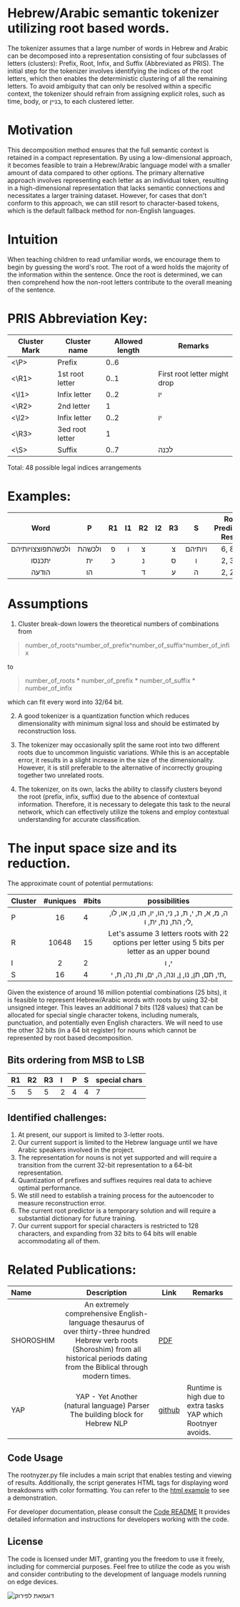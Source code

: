 # Hebrew/Arabic semantic tokenizer utilizing root based words.
The tokenizer assumes that a large number of words in Hebrew and Arabic can be decomposed into a representation consisting of four subclasses of letters (clusters): Prefix, Root, Infix, and Suffix (Abbreviated as PRIS).
The initial step for the tokenizer involves identifying the indices of the root letters, which then enables the deterministic clustering of all the remaining letters. To avoid ambiguity that can only be resolved within a specific context, the tokenizer should refrain from assigning explicit roles, such as time, body, or בניין, to each clustered letter.



# Motivation

This decomposition method ensures that the full semantic context is retained in a compact representation. By using a low-dimensional approach, it becomes feasible to train a Hebrew/Arabic language model with a smaller amount of data compared to other options. The primary alternative approach involves representing each letter as an individual token, resulting in a high-dimensional representation that lacks semantic connections and necessitates a larger training dataset. However, for cases that don't conform to this approach, we can still resort to character-based tokens, which is the default fallback method for non-English languages.

# Intuition
When teaching children to read unfamiliar words, we encourage them to begin by guessing the word's root. The root of a word holds the majority of the information within the sentence. Once the root is determined, we can then comprehend how the non-root letters contribute to the overall meaning of the sentence.



# PRIS Abbreviation Key: 
|  Cluster Mark  |  Cluster name        |  Allowed length  | Remarks  |
|  ------------  |  ------------        |  --------------- | ---------|
| <\P>           | Prefix               |   0..6           |          |
| <\R1>          | 1st root letter      |   0..1           | First root letter might drop |
| <\I1>          | Infix letter         |   0..2           |     יו    |
| <\R2>          | 2nd letter           |   1              |           |
| <\I2>          | Infix letter         |   0..2           |   יו      |
| <\R3>          | 3ed root letter      |   1              |           |
| <\S>           | Suffix               |   0..7           | לכנה      |


Total: 48 possible legal indices arrangements


# Examples:

| Word | P         | R1 | I1 | R2 | I2 | R3 | S         |  Root Prediction Result |
| :------------: | :-:       | :-: | :-: |  :-: | :-: | :------------: | :-: | :-: | 
|ולכשהתפוצצויותיהם | ולכשהת | פ   | ו   | צ |  | צ   | ויותיהם | 6, 8, 9 |
| יתכנסו |  ית | כ | | נ | | ס | ו | 2, 3, 4 |
| הודעה | הו |  | | ד | | ע | ה | 2, 2, 3 |

# Assumptions
1. Cluster break-down lowers the theoretical numbers of combinations from
> number_of_roots^number_of_prefix^number_of_suffix^number_of_infix 

to 

> number_of_roots * number_of_prefix * number_of_suffix * number_of_infix 

which can fit every word into 32/64 bit.

2. A good tokenizer is a quantization function which reduces dimensionality with minimum signal loss and should be estimated by reconstruction loss.

3. The tokenizer may occasionally split the same root into two different roots due to uncommon linguistic variations. While this is an acceptable error, it results in a slight increase in the size of the dimensionality. However, it is still preferable to the alternative of incorrectly grouping together two unrelated roots.


4. The tokenizer, on its own, lacks the ability to classify clusters beyond the root (prefix, infix, suffix) due to the absence of contextual information. Therefore, it is necessary to delegate this task to the neural network, which can effectively utilize the tokens and employ contextual understanding for accurate classification.



# The input space size and its reduction.

The approximate count of potential permutations:


| Cluster     |  #uniques      | #bits  |  possibilities  |
| :----------- | :------------: |  ----- | :------------: |  
| P       |   16           |   4    | ה, מ, א, ת, י, ת, נ, ני, הו, יו, תו, נו, או, לו, לי, הת, נת, ית, ו, |
| R        |   10648         | 15     | Let's assume 3 letters roots with 22 options per letter using 5 bits per letter as an upper bound        |
| I       |   2            | 2      | י, ו
| S       |   16           | 4      | תי, תם, תן, נו, ן, ונה, ה, ים, ות, נה, ת, י,                |

Given the existence of around 16 million potential combinations (25 bits), it is feasible to represent  Hebrew/Arabic words with roots by using 32-bit unsigned integer. This leaves an additional 7 bits (128 values) that can be allocated for special single character tokens, including numerals, punctuation, and potentially even English characters. We will need to use the other 32 bits (in a 64 bit register) for nouns which cannot be represented by root based decomposition.

## Bits ordering from MSB to LSB

| R1 | R2 | R3 | I | P | S | special chars |
| :----------------- | :----------------- | :----------------- | :---- | :----- | :----- | :------------ |
| 5                  | 5                  | 5                  | 2     | 4      | 4      | 7             |



## Identified challenges:
1. At present, our support is limited to 3-letter roots.
2. Our current support is limited to the Hebrew language until we have Arabic speakers involved in the project.
3. The representation for nouns is not yet supported and will require a transition from the current 32-bit representation to a 64-bit representation.
4. Quantization of prefixes and suffixes requires real data to achieve optimal performance.
5. We still need to establish a training process for the autoencoder to measure reconstruction error.
6. The current root predictor is a temporary solution and will require a substantial dictionary for future training.
7. Our current support for special characters is restricted to 128 characters, and expanding from 32 bits to 64 bits will enable accommodating all of them.

# Related Publications:

| Name          | Description       | Link   | Remarks |
| :-----------  | :------------:    |  ----- | -- |
| SHOROSHIM     | An extremely comprehensive English-language thesaurus of over thirty-three hundred Hebrew verb roots (Shoroshim) from all historical periods dating from the Biblical through modern times.              |  [PDF](https://halakhah.com/rst/shoroshim.pdf) |
| YAP | YAP - Yet Another (natural language) Parser The building block for Hebrew NLP | [github](https://github.com/OnlpLab/yap) | Runtime is high due to extra tasks YAP which Rootnyer avoids. |




## Code Usage

The rootnyzer.py file includes a main script that enables testing and viewing of results. Additionally, the script generates HTML tags for displaying word breakdowns with color formatting. You can refer to the [html example](samples/1.html) to see a demonstration.

For developer documentation, please consult the [Code README](rootnyzer/README.md) It provides detailed information and instructions for developers working with the code.

## License
The code is licensed under MIT, granting you the freedom to use it freely, including for commercial purposes. Feel free to utilize the code as you wish and consider contributing to the development of language models running on edge devices.


![דוגמאת לפירוק](images/shorechnizer2b.png)
